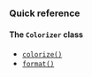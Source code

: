 ### Quick reference

#### The `Colorizer` class

-   [`colorize()`](#colorize)
-   [`format()`](#format)
